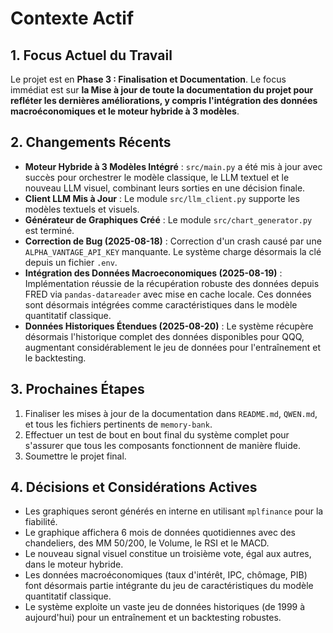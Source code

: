 # Contexte Actif

## 1. Focus Actuel du Travail
Le projet est en **Phase 3 : Finalisation et Documentation**.
Le focus immédiat est sur **la Mise à jour de toute la documentation du projet pour refléter les dernières améliorations, y compris l'intégration des données macroéconomiques et le moteur hybride à 3 modèles**.

## 2. Changements Récents
- **Moteur Hybride à 3 Modèles Intégré** : `src/main.py` a été mis à jour avec succès pour orchestrer le modèle classique, le LLM textuel et le nouveau LLM visuel, combinant leurs sorties en une décision finale.
- **Client LLM Mis à Jour** : Le module `src/llm_client.py` supporte les modèles textuels et visuels.
- **Générateur de Graphiques Créé** : Le module `src/chart_generator.py` est terminé.
- **Correction de Bug (2025-08-18)** : Correction d'un crash causé par une `ALPHA_VANTAGE_API_KEY` manquante. Le système charge désormais la clé depuis un fichier `.env`.
- **Intégration des Données Macroeconomiques (2025-08-19)** : Implémentation réussie de la récupération robuste des données depuis FRED via `pandas-datareader` avec mise en cache locale. Ces données sont désormais intégrées comme caractéristiques dans le modèle quantitatif classique.
- **Données Historiques Étendues (2025-08-20)** : Le système récupère désormais l'historique complet des données disponibles pour QQQ, augmentant considérablement le jeu de données pour l'entraînement et le backtesting.

## 3. Prochaines Étapes
1.  Finaliser les mises à jour de la documentation dans `README.md`, `QWEN.md`, et tous les fichiers pertinents de `memory-bank`.
2.  Effectuer un test de bout en bout final du système complet pour s'assurer que tous les composants fonctionnent de manière fluide.
3.  Soumettre le projet final.

## 4. Décisions et Considérations Actives
- Les graphiques seront générés en interne en utilisant `mplfinance` pour la fiabilité.
- Le graphique affichera 6 mois de données quotidiennes avec des chandeliers, des MM 50/200, le Volume, le RSI et le MACD.
- Le nouveau signal visuel constitue un troisième vote, égal aux autres, dans le moteur hybride.
- Les données macroéconomiques (taux d'intérêt, IPC, chômage, PIB) font désormais partie intégrante du jeu de caractéristiques du modèle quantitatif classique.
- Le système exploite un vaste jeu de données historiques (de 1999 à aujourd'hui) pour un entraînement et un backtesting robustes.
